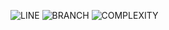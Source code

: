 ![LINE](https://img.shields.io/badge/line--coverage-92%25-brightgreen.svg)
![BRANCH](https://img.shields.io/badge/branch--coverage-88%25-brightgreen.svg)
![COMPLEXITY](https://img.shields.io/badge/complexity-1.55-brightgreen.svg)
